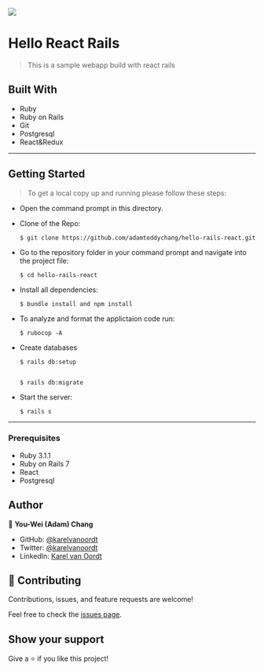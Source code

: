 ![](https://img.shields.io/badge/Microverse-blueviolet)

# Hello React Rails
>This is a sample webapp build with react rails 

## Built With

- Ruby
- Ruby on Rails
- Git
- Postgresql
- React&Redux

---

## Getting Started

> To get a local copy up and running please follow these steps:

- Open the command prompt in this directory.

- Clone of the Repo:

      $ git clone https://github.com/adamteddychang/hello-rails-react.git

- Go to the repository folder in your command prompt and navigate into the project file:

      $ cd hello-rails-react

- Install all dependencies:

      $ bundle install and npm install


- To analyze and format the applictaion code run:

      $ rubocop -A

- Create databases

      $ rails db:setup


      $ rails db:migrate

- Start the server:

      $ rails s


---
### Prerequisites

- Ruby 3.1.1
- Ruby on Rails 7
- React
- Postgresql


## Author

👤 **You-Wei (Adam) Chang** 

- GitHub: [@karelvanoordt](https://github.com/karelvanoordt)
- Twitter: [@karelvanoordt](https://twitter.com/karelvanoordt) 
- LinkedIn: [Karel van Oordt](https://www.linkedin.com/in/karelvanoordt/)


## 🤝 Contributing

Contributions, issues, and feature requests are welcome!



Feel free to check the [issues page](../../issues/).

## Show your support

Give a ⭐️ if you like this project!


